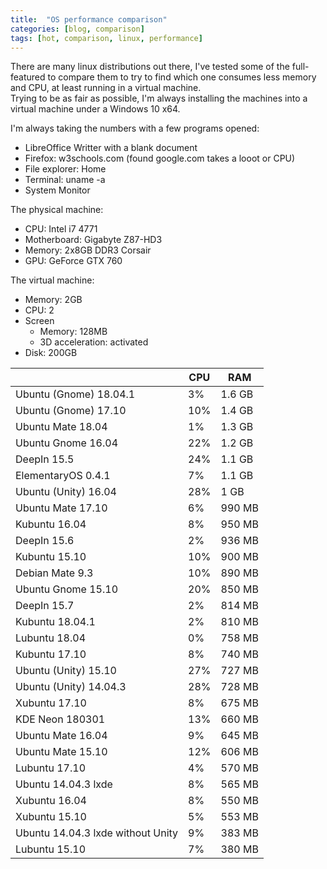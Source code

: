 ```yaml
---
title:  "OS performance comparison"
categories: [blog, comparison]
tags: [hot, comparison, linux, performance]
---
```


There are many linux distributions out there, I've tested some of the full-featured to compare them to try to find which one consumes less memory and CPU, at least running in a virtual machine.  
Trying to be as fair as possible, I'm always installing the machines into a virtual machine under a Windows 10 x64.

I'm always taking the numbers with a few programs opened:
- LibreOffice Writter with a blank document
- Firefox: w3schools.com (found google.com takes a looot or CPU)
- File explorer: Home
- Terminal: uname -a
- System Monitor

The physical machine:
- CPU: Intel i7 4771
- Motherboard: Gigabyte Z87-HD3
- Memory: 2x8GB DDR3 Corsair
- GPU: GeForce GTX 760

The virtual machine:
- Memory: 2GB
- CPU: 2
- Screen
  - Memory: 128MB
  - 3D acceleration: activated
- Disk: 200GB

| | CPU | RAM
| -- | -- | -- |
Ubuntu (Gnome) 18.04.1 | 3% | 1.6 GB
Ubuntu (Gnome) 17.10 | 10% | 1.4 GB
Ubuntu Mate 18.04 | 1% | 1.3 GB
Ubuntu Gnome 16.04 | 22% | 1.2 GB
DeepIn 15.5 | 24% | 1.1 GB
ElementaryOS 0.4.1 | 7% | 1.1 GB
Ubuntu (Unity) 16.04 | 28%| 1 GB
Ubuntu Mate 17.10 | 6% | 990 MB
Kubuntu 16.04 | 8% | 950 MB
DeepIn 15.6 | 2% | 936 MB
Kubuntu 15.10 | 10% | 900 MB
Debian Mate 9.3 | 10% | 890 MB
Ubuntu Gnome 15.10 | 20% | 850 MB
DeepIn 15.7 | 2% | 814 MB
Kubuntu 18.04.1 | 2% | 810 MB
Lubuntu 18.04	| 0% | 758 MB
Kubuntu 17.10	| 8% | 740 MB
Ubuntu (Unity) 15.10 | 27% | 727 MB
Ubuntu (Unity) 14.04.3 | 28% | 728 MB
Xubuntu 17.10 | 8% | 675 MB
KDE Neon 180301 | 13% | 660 MB
Ubuntu Mate 16.04 | 9% | 645 MB
Ubuntu Mate 15.10 | 12% | 606 MB
Lubuntu 17.10 | 4% | 570 MB
Ubuntu 14.04.3 lxde | 8% | 565 MB
Xubuntu 16.04 | 8% | 550 MB
Xubuntu 15.10 | 5% | 553 MB
Ubuntu 14.04.3 lxde without Unity | 9% | 383 MB
Lubuntu 15.10 | 7% | 380 MB

